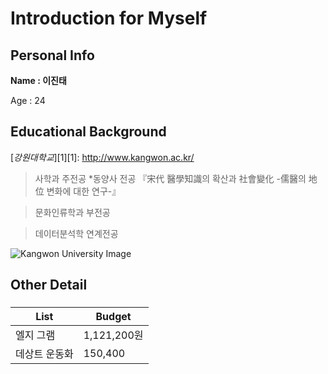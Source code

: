 # Introduction for Myself 

## Personal Info
**Name : 이진태**

Age  : 24

## Educational Background
[*강원대학교*][1][1]: http://www.kangwon.ac.kr/ 

  >사학과 주전공
    *동양사 전공 『宋代 醫學知識의 확산과 社會變化 -儒醫의 地位 변화에 대한 연구-』
  
  >문화인류학과 부전공
  
  >데이터분석학 연계전공

![Kangwon University Image](http://home.kangwon.ac.kr/mbs/999/tmpFile/20170613/170613.jpg)



## Other Detail
### <Wish List>
List | Budget
--------- | ---------
엘지 그램 | 1,121,200원
데상트 운동화 | 150,400
  
